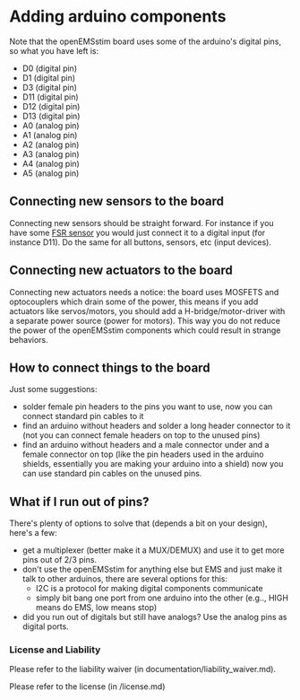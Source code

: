 # Adding arduino components
Note that the openEMSstim board uses some of the arduino's digital pins, so what you have left is:

* D0 (digital pin)
* D1 (digital pin)
* D3 (digital pin)
* D11 (digital pin)
* D12 (digital pin)
* D13 (digital pin)
* A0 (analog pin)
* A1 (analog pin)
* A2 (analog pin)
* A3 (analog pin)
* A4 (analog pin)
* A5 (analog pin)

## Connecting new sensors to the board
Connecting new sensors should be straight forward. For instance if you have some [FSR sensor](https://learn.adafruit.com/force-sensitive-resistor-fsr/using-an-fsr) you would just connect it to a digital input (for instance D11). Do the same for all buttons, sensors, etc (input devices).

## Connecting new actuators to the board
Connecting new actuators needs a notice: the board uses MOSFETS and optocouplers which drain some of the power, this means if you add actuators like servos/motors, you should add a H-bridge/motor-driver with a separate power source (power for motors). This way you do not reduce the power of the openEMSstim components which could result in strange behaviors. 


## How to connect things to the board
Just some suggestions:

* solder female pin headers to the pins you want to use, now you can connect standard pin cables 
to it
* find an arduino without headers and solder a long header connector to it (not you can connect female headers on top to the unused pins)
* find an arduino without headers and a male connector under and a female connector on top (like the pin headers used in the arduino shields, essentially you are making your arduino into a shield) now you can use standard pin cables on the unused pins. 

## What if I run out of pins?
There's plenty of options to solve that (depends a bit on your design), here's a few:

* get a multiplexer (better make it a MUX/DEMUX) and use it to get more pins out of 2/3 pins.
* don't use the openEMSstim for anything else but EMS and just make it talk to other arduinos, there are several options for this:
	* I2C is a protocol for making digital components communicate
	* simply bit bang one port from one arduino into the other (e.g.., HIGH means do EMS, low means stop)
* did you run out of digitals but still have analogs? Use the analog pins as digital ports. 

### License and Liability

Please refer to the liability waiver (in documentation/liability_waiver.md).

Please refer to the license (in /license.md)
